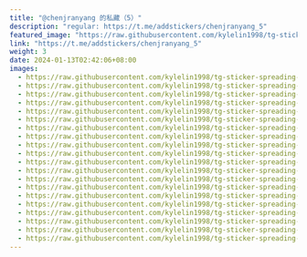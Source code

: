 ```yaml
---
title: "@chenjranyang 的私藏（5）"
description: "regular: https://t.me/addstickers/chenjranyang_5"
featured_image: "https://raw.githubusercontent.com/kylelin1998/tg-sticker-spreading-worldwide-images/main/img/7b44750d-315f-4ccb-a676-104b0003f4f6.jpg"
link: "https://t.me/addstickers/chenjranyang_5"
weight: 3
date: 2024-01-13T02:42:06+08:00
images:
  - https://raw.githubusercontent.com/kylelin1998/tg-sticker-spreading-worldwide-images/main/img/7b44750d-315f-4ccb-a676-104b0003f4f6.jpg
  - https://raw.githubusercontent.com/kylelin1998/tg-sticker-spreading-worldwide-images/main/img/b274d52d-8893-4d1f-a0e2-ac1398ec89d7.jpg
  - https://raw.githubusercontent.com/kylelin1998/tg-sticker-spreading-worldwide-images/main/img/27a965d5-693c-4995-84d7-e2861f3603d4.jpg
  - https://raw.githubusercontent.com/kylelin1998/tg-sticker-spreading-worldwide-images/main/img/40be6961-a5ba-40e6-b95b-53cf6bdef3fb.jpg
  - https://raw.githubusercontent.com/kylelin1998/tg-sticker-spreading-worldwide-images/main/img/0fcd830d-b22b-453d-b111-12e4b00d516e.jpg
  - https://raw.githubusercontent.com/kylelin1998/tg-sticker-spreading-worldwide-images/main/img/1d545e3c-60f4-4f91-987d-5c8834581bed.jpg
  - https://raw.githubusercontent.com/kylelin1998/tg-sticker-spreading-worldwide-images/main/img/f461d78e-cae6-4c45-9cb0-c244e6f70a62.jpg
  - https://raw.githubusercontent.com/kylelin1998/tg-sticker-spreading-worldwide-images/main/img/cc1743a6-b884-42aa-8201-46bf5ee279b1.jpg
  - https://raw.githubusercontent.com/kylelin1998/tg-sticker-spreading-worldwide-images/main/img/8f1e09c4-5a03-42d8-96b7-54a6fb1049cb.jpg
  - https://raw.githubusercontent.com/kylelin1998/tg-sticker-spreading-worldwide-images/main/img/6dadd2cc-80b3-4daf-b678-92a86fc4ad70.jpg
  - https://raw.githubusercontent.com/kylelin1998/tg-sticker-spreading-worldwide-images/main/img/b37ed56e-35d0-4b49-9fce-7ac729716088.jpg
  - https://raw.githubusercontent.com/kylelin1998/tg-sticker-spreading-worldwide-images/main/img/48da40ad-cb50-4e6a-a52d-207080340815.jpg
  - https://raw.githubusercontent.com/kylelin1998/tg-sticker-spreading-worldwide-images/main/img/40176143-fb20-4391-8dca-e3c8985dd08c.jpg
  - https://raw.githubusercontent.com/kylelin1998/tg-sticker-spreading-worldwide-images/main/img/07a07ced-675b-45fb-b09d-f5a67ee5ff39.jpg
  - https://raw.githubusercontent.com/kylelin1998/tg-sticker-spreading-worldwide-images/main/img/b65dfb76-64fc-4447-9194-a9f20851706f.jpg
  - https://raw.githubusercontent.com/kylelin1998/tg-sticker-spreading-worldwide-images/main/img/01512be2-416a-49a6-bcb0-977c423fa061.jpg
  - https://raw.githubusercontent.com/kylelin1998/tg-sticker-spreading-worldwide-images/main/img/c36a6624-f24d-4928-b4c2-21290dd28926.jpg
  - https://raw.githubusercontent.com/kylelin1998/tg-sticker-spreading-worldwide-images/main/img/b53f2007-650e-4ef1-81ae-b12f4b23625b.jpg
  - https://raw.githubusercontent.com/kylelin1998/tg-sticker-spreading-worldwide-images/main/img/3f473b3a-efee-4567-9e09-22a5032b36a4.jpg
  - https://raw.githubusercontent.com/kylelin1998/tg-sticker-spreading-worldwide-images/main/img/12e400d1-c356-4f1b-863d-56a42bb386a2.jpg
---
```

